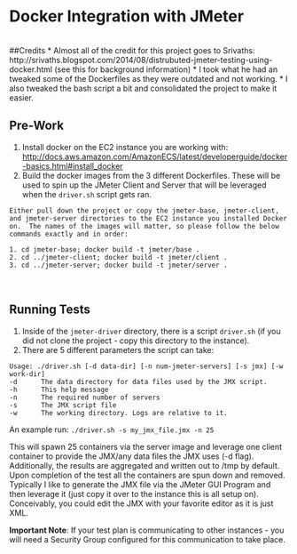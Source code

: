 # Docker Integration with JMeter

<br>
##Credits
* Almost all of the credit for this project goes to Srivaths: http://srivaths.blogspot.com/2014/08/distrubuted-jmeter-testing-using-docker.html (see this for background information)
* I took what he had an tweaked some of the Dockerfiles as they were outdated and not working.
* I also tweaked the bash script a bit and consolidated the project to make it easier.

<br>

## Pre-Work
1. Install docker on the EC2 instance you are working with: http://docs.aws.amazon.com/AmazonECS/latest/developerguide/docker-basics.html#install_docker
2. Build the docker images from the 3 different Dockerfiles.  These will be used to spin up the JMeter Client and Server that will be leveraged when the `driver.sh` script gets ran.

```
Either pull down the project or copy the jmeter-base, jmeter-client, and jmeter-server directories to the EC2 instance you installed Docker on.  The names of the images will matter, so please follow the below commands exactly and in order:

1. cd jmeter-base; docker build -t jmeter/base .
2. cd ../jmeter-client; docker build -t jmeter/client .
3. cd ../jmeter-server; docker build -t jmeter/server .
```

<br>

## Running Tests

1. Inside of the `jmeter-driver` directory, there is a script `driver.sh` (if you did not clone the project - copy this directory to the instance).
2. There are 5 different parameters the script can take:

```
Usage: ./driver.sh [-d data-dir] [-n num-jmeter-servers] [-s jmx] [-w work-dir]
-d      The data directory for data files used by the JMX script.
-h      This help message
-n      The required number of servers
-s      The JMX script file
-w      The working directory. Logs are relative to it.
```

An example run: `./driver.sh -s my_jmx_file.jmx -n 25`

This will spawn 25 containers via the server image and leverage one client container to provide the JMX/any data files the JMX uses (-d flag).  Additionally, the results are aggregated and written out to /tmp by default.  Upon completion of the test all the containers are spun down and removed.  Typically I like to generate the JMX file via the JMeter GUI Program and then leverage it (just copy it over to the instance this is all setup on).  Conceivably, you could edit the JMX with your favorite editor as it is just XML.

**Important Note**: If your test plan is communicating to other instances - you will need a Security Group configured for this communication to take place.